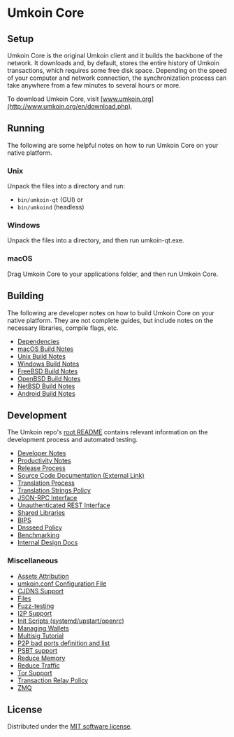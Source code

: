 Umkoin Core
=============

Setup
---------------------
Umkoin Core is the original Umkoin client and it builds the backbone of the network. It downloads and, by default, stores the entire history of Umkoin transactions, which requires some free disk space. Depending on the speed of your computer and network connection, the synchronization process can take anywhere from a few minutes to several hours or more.

To download Umkoin Core, visit [www.umkoin.org](http://www.umkoin.org/en/download.php).

Running
---------------------
The following are some helpful notes on how to run Umkoin Core on your native platform.

### Unix

Unpack the files into a directory and run:

- `bin/umkoin-qt` (GUI) or
- `bin/umkoind` (headless)

### Windows

Unpack the files into a directory, and then run umkoin-qt.exe.

### macOS

Drag Umkoin Core to your applications folder, and then run Umkoin Core.

Building
---------------------
The following are developer notes on how to build Umkoin Core on your native platform. They are not complete guides, but include notes on the necessary libraries, compile flags, etc.

- [Dependencies](dependencies.md)
- [macOS Build Notes](build-osx.md)
- [Unix Build Notes](build-unix.md)
- [Windows Build Notes](build-windows.md)
- [FreeBSD Build Notes](build-freebsd.md)
- [OpenBSD Build Notes](build-openbsd.md)
- [NetBSD Build Notes](build-netbsd.md)
- [Android Build Notes](build-android.md)

Development
---------------------
The Umkoin repo's [root README](/README.md) contains relevant information on the development process and automated testing.

- [Developer Notes](developer-notes.md)
- [Productivity Notes](productivity.md)
- [Release Process](release-process.md)
- [Source Code Documentation (External Link)](https://doxygen.bitcoincore.org/)
- [Translation Process](translation_process.md)
- [Translation Strings Policy](translation_strings_policy.md)
- [JSON-RPC Interface](JSON-RPC-interface.md)
- [Unauthenticated REST Interface](REST-interface.md)
- [Shared Libraries](shared-libraries.md)
- [BIPS](bips.md)
- [Dnsseed Policy](dnsseed-policy.md)
- [Benchmarking](benchmarking.md)
- [Internal Design Docs](design/)

### Miscellaneous
- [Assets Attribution](assets-attribution.md)
- [umkoin.conf Configuration File](umkoin-conf.md)
- [CJDNS Support](cjdns.md)
- [Files](files.md)
- [Fuzz-testing](fuzzing.md)
- [I2P Support](i2p.md)
- [Init Scripts (systemd/upstart/openrc)](init.md)
- [Managing Wallets](managing-wallets.md)
- [Multisig Tutorial](multisig-tutorial.md)
- [P2P bad ports definition and list](p2p-bad-ports.md)
- [PSBT support](psbt.md)
- [Reduce Memory](reduce-memory.md)
- [Reduce Traffic](reduce-traffic.md)
- [Tor Support](tor.md)
- [Transaction Relay Policy](policy/README.md)
- [ZMQ](zmq.md)

License
---------------------
Distributed under the [MIT software license](/COPYING).
